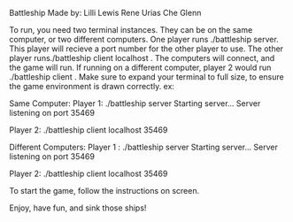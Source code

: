 Battleship
Made by:
Lilli Lewis
Rene Urias
Che Glenn

To run, you need two terminal instances. They can be on the same computer, or two different computers. One player runs ./battleship server. This player will recieve a port number for the other player to use. The other player runs./battleship client localhost <portNumber>. The computers will connect, and the game will run. If running on a different computer, player 2 would run ./battleship client <computerName> <portNumber>. Make sure to expand your terminal to full size, to ensure the game environment is drawn correctly. ex:

Same Computer:
Player 1: ./battleship server
          Starting server...
          Server listening on port 35469

Player 2: ./battleship client localhost 35469

Different Computers:
Player 1 <kleene>: ./battleship server
          Starting server...
          Server listening on port 35469

Player 2: ./battleship client localhost <kleene> 35469


To start the game, follow the instructions on screen. 

Enjoy, have fun, and sink those ships!
